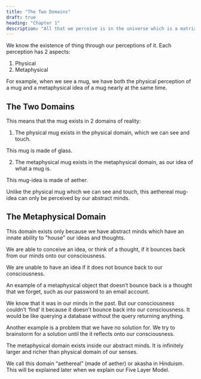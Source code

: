 ```yaml
---
title: "The Two Domains"
draft: true
heading: "Chapter 1"
description: "All that we perceive is in the universe which is a matrix of the ideas of the Creator of existence"
---
```



We know the existence of thing through our perceptions of it. Each perception has 2 aspects:

1. Physical
2. Metaphysical

For example, when we see a mug, we have both the physical perception of a mug and a metaphysical idea of a mug nearly at the same time.

## The Two Domains

This means that the mug exists in 2 domains of reality:

1. The physical mug exists in the physical domain, which we can see and touch.

This mug is made of glass.

2. The metaphysical mug exists in the metaphysical domain, as our idea of what a mug is.

This mug-idea is made of aether.
    

Unlike the physical mug which we can see and touch, this aethereal mug-idea can only be perceived by our abstract minds.



## The Metaphysical Domain

This domain exists only because we have abstract minds which have an innate ability to "house" our ideas and thoughts.

We are able to conceive an idea, or think of a thought, if it bounces back from our minds onto our consciousness.

We are unable to have an idea if it does not bounce back to our consciousness.

An example of a metaphysical object that doesn’t bounce back is a thought that we forget, such as our password to an email account. 

We know that it was in our minds in the past. But our consciousness couldn’t ‘find’ it because it doesn't bounce back into our consciousness. It would be like querying a database without the query returning anything.

Another example is a problem that we have no solution for. We try to brainstorm for a solution until the it reflects onto our consciousness.

The metaphysical domain exists inside our abstract minds. It is infinitely larger and richer than physical domain of our senses.

We call this domain “aethereal” (made of aether) or akasha in Hinduism. This will be explained later when we explain our Five Layer Model.
